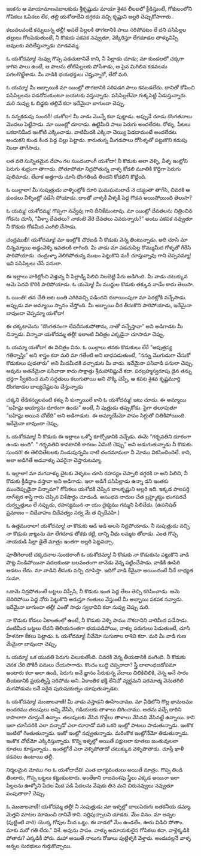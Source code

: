 ﻿ఇంకను ఆ మాయామాణవబాలకుడు శ్రీకృష్ణుడు మాయా శైశవ లీలలలో క్రీడిస్తుంటే, గోకులంలోని గోపికలు ఓపికలు లేక, తల్లి యశోదాదేవి దగ్గరకు వచ్చి కృష్ణుని అల్లరి చెప్పుకోసాగారు . 

కలువలవంటి కన్నులున్న తల్లీ! అసలే పిల్లలకి తాగటానికి పాలు సరిపోవటం లే దని పసిపిల్లల తల్లులు గోలపెడుతుంటే, నీ కొడుకు పకపక నవ్వుతూ, వెక్కిరిస్తూ లేగదూడల తాళ్ళువిప్పి ఆవులకు వదిలేస్తున్నాడు చూడవమ్మ. 

ఓ యశోదమ్మా! నువ్వు గొప్ప పడచుదానివే కాని, నీ పిల్లాడు చూడు; మా కుండలలో చక్కగా కాగిన పాలు ఉంటే, ఆ పాలను తోటిపిల్లలకు పోసేశాడు, ఆ పైన మిగిలిన కడవలను పగలగొట్టేశాడు. మీ వాడికి భయభక్తులు చెప్తున్నారో, లేదో మరి. 

ఓ యమ్మా! మీ అబ్బాయికి మా యింట్లో తాగటానికి సరిపడగ పాలు కనబడలేదు. దానితో కోపించి పసిపిల్లలను పడదోసుకుంటూ బయటకు వస్తున్నాడు. పసిపిల్లలేమో గుక్కపెట్టి ఏడుస్తున్నారు. మరి నువ్వు ఓ బిడ్డకు తల్లివే కదా ఇదేమైనా బాగుందా చెప్పు. 

ఓ సన్నకడుపు సుందరీ! యశోదా! మీ వాడు మొన్నే కదా పుట్టాడు. అప్పుడే చూడు దొంగతనాలు మొదలు పెట్టేసాడు. మా యింట్లో దూరాడు. ఉట్టిమీది పాలు పెరుగు అందలేదట. రోళ్ళు, పీటలు ఒకదానిమీద ఇంకోటి ఎక్కించాడు. వాటిమీదకి ఎక్కినా చెయ్యి పెడదామంటే అందలేదట. అందుకని కుండ కింద పెద్ద చిల్లు పెట్టాడు. కారుతున్న మీగడపాలు దోసిళ్ళతో పట్టుకొని కడుపు నిండా తాగేసాడు. 

లత వలె సున్నితమైన దేహం గల సుందంరాంగీ యశోదా! నీ కొడుకు అలా వెళ్ళి, వీళ్ళ ఇంట్లోని పెరుగు శుభ్రంగా తాగాడు. పోతూపోతూ నిద్రపోతున్న వాళ్ళ కోడలి మూతికి కొద్దిగా పెరుగు పులిమాడు. లేచాక అత్తగారు చూసి దొంగతిండి తిందని కోడలిని కొట్టింది. 

ఓ యిల్లాలా! మీ సుపుత్రుడు వాళ్ళింట్లోకి దూరి ఘమఘమలాడే నె య్యంతా తాగేసి, చివరకి ఆ కుండలు వీళ్ళింట్లో పడేసి పోయాడు. దాంతో వాళ్ళకీ వీళ్ళకీ పెద్ద గొడవ అయిపోయింది తెలుసా? 

ఓ యమ్మ! యశోదమ్మ! గొప్పగా నవ్వేవు గాని దీనికేమంటావు. మా యింట్లో దేవతలను చిత్రించిన గోడను చూసి, “వీళ్ళా దేవతలు? నాకంటె వేరె దేవతలు ఎవరున్నారు?” అంటు పకపక నవ్వుతూ నీ కొడుకు గోడమీద ఎంగిలి చేసాడు. 

చంద్రముఖీ! యశోదమ్మా! మా ఇంట్లోకి చొరబడి నీ కొడుకు వెన్న తింటున్నాడు. అది చూసి మా చిన్నమ్మాయి అడ్డంవెళ్ళి ఇవతలకి లాగింది. మీ వాడు మా పడచుపిల్ల రొమ్ముమీద గోళ్ళతో గీరేసి పారిపోయాడు. చంద్రుళ్ళా వెలిగిపోతున్న ముఖం పెట్టుకొని మరీ చూస్తున్నావు గాని చెప్పవమ్మా! ఇవి పసిపిల్లలు చేసే పనులా. 

ఈ ఇల్లాలు వాకిట్లోంచి వెళ్తున్న నీ పిల్లాడ్ని పిలిచి నిలబెట్టి పేరు అడిగింది. మీ వాడు చటుక్కున ఆమె పెదవి కొరికి పారిపోయాడు. ఓ యమ్మో! మీ ముద్దుల కొడుకు తక్కువ వాడేం కాదు తెలుసా. 

ఓ యింతి! తన చేతి ఆట బంతి ఎగిరివచ్చి పడిందని దబాయింపుగా మా పెరట్లోకి వచ్చేసాడు. అప్పుడు మా అమ్మాయి స్నానం చేస్తోంది. మీ అబ్బాయి చీర తీసుకొని పారిపోయాడు, ఇదేమైనా బావుందా చెప్పమ్మా యశోదా! 

ఈ చక్కటామెను “దొంగతనంగా లేవదీసుకుపోతాను, నాతో వచ్చేస్తావా” అని అడిగాడట మీ చిన్నాడు. విన్నావా యశోదమ్మ తల్లీ! ఇలాంటి విచిత్రం ఎక్కడైనా చూసామా చెప్పు. 

ఓ యమ్మా యశోదా! ఈ విచిత్రం విను. ఓ యిల్లాలు తనకు కొడుకులు లేరే “అపుత్రస్య గతిర్నాస్తిః” అని శాస్త్రం కదా మరి మా గతేంటి అని బాధపడుతుంటే, “నన్ను మొగుడుగా చేసుకో కొడుకులు పుడతారు” అని మీదమీదకి వచ్చాడుట మీ వాడు. ఇవేమైనా పసివాడి పనులా చెప్పు.
అవును అతనేమైనా పసివాడా కాదు సాక్షాత్తు శ్రీమహావిష్ణువే కదా. పరబ్రహ్మస్వరూపు డైన తన్ను భర్తగా స్వీకరించ మని సద్గతులు కలుగుతాయి అని నొక్కి చెప్పే, ఆ కపట శైశవ కృష్ణమూర్తి దొంగజాడల బాల్యచేష్టలను చేస్తున్నాడు 

చక్కని లేడికన్నులవంటి కళ్ళు నీ కున్నాయిలే కాని ఓ యశోదమ్మ! ఇటు చూడు. ఈ అమ్మాయి “బహిష్ఠు అయ్యాను దూరంగా ఉండు” అంటే, నీ పుత్రుడు తప్పుకోడు. పైగా తలూపుతూ “బహిష్ఠు అయిన చోటేది” అని అడిగాడుట. ఈ అమ్మాయేమో పాపం సిగ్గుతో చితికిపోయింది. ఇదేమైనా బావుందా చెప్పు. 

ఓ యశోదమ్మా! నీ కొడుకు ఈ ఇల్లాలు ఒళ్ళో కూర్చోడానికి వచ్చేడు. ఈమె “గర్భవతిని దూరంగా ఉండు అంది”. “ గర్భవతివి కావటానికి కారణం ఏమిటి చెప్పు” అని అడుగుతున్నాడు నీ కొడుకు. సుందరి! ఈ తెలివితేటలకు నిండుపున్నమి నాటి చందమామలా నీ మోము వికసించిందిలే. కాని, అలా అడిగితే ఆడవాళ్ళు ఎవరైనా చెప్తారుటమ్మా. 

ఓ ఇల్లాలా! మా మగవాళ్ళు బైటకు వెళ్ళటం చూసి రహస్యం చెప్పాలి దగ్గరకి రా అని పిలిచి, నీ కొడుకు క్రీడిద్దాం వస్తావా అని అడిగాడు. ఇలా అడిగే పసిపిల్లాడు ఉన్నా డని ఇంతకు ముందెప్పుడైనా విన్నామా?
గోపికలు యశోదకి చెప్పిన బాలకృష్ణుని అల్లరి ఇది. ఇక్కడ పాలపర్తి నాగేశ్వర శాస్త్రి గారు చెప్పిన విశేషార్థం చూడండి. అసంభవ నాదుల చేత బ్రహ్మైక్యం భంగపరచే దుర్వృత్తులు లే నప్పుడు, రహస్యమున నా యం దైక్యము గమ్మని పిలిచేడు. (ఉపనిషత్ ప్రమాణం – చిదేవాహం చిదేవత్వం సర్వ మే త చ్చిదేవహి.) 

ఓ ఉత్తమురాలా! యశోదమ్మా! నా కొడుకు ఆడి ఆడి అలసి నిద్రపోయాడు. నీ సుపుత్రుడు వచ్చి నా కొడుకు జుట్టును మా లేగదూడ తోకకు కట్టి, దాన్ని వీథు లమ్మట తోలాడు. ఎంత గొప్ప నాయకుడి పిల్లా డైతే మాత్రం ఇంతగా అల్లరి పెట్టవచ్చా. 

పూతీగెలాంటి చక్కదనాల సుందరాంగీ ఓ యశోదమ్మా! నీ కొడుకు నా కొడుకును పట్టుకొని వాడి పొట్ట నిండిపోయినా వదలకుండా బలవంతంగా బానెడు వెన్న పట్టించేసాడు. వాడికి ఊపిరి ఆడటం లేదు. మా వాడిని తీసుకు వచ్చి చూపిస్తా. ఇదిగో వాడి కేమైనా అయిందంటే నీదే బాధ్యత సుమా. 

ఒకామె నిద్రపోతుంటే బట్టలు విప్పేసి, నీ కొడుకు ఇంత పెద్ద తేలు తెచ్చి కరిపించాడు. ఆమె బెదిరిపోయి పెద్ద నోరు పెట్టుకొని అరుస్తూ గంతులు వేస్తుంటే మీ అబ్బాయి పకపక నవ్వాడు. ఇదేమైనా బాగుందా తల్లీ! ఎంతో సాధు స్వభావివి కదా నువ్వు చెప్పు మరి. 

నా కొడుకు కోడలు ఏకాంతంలో ఉంటే, నీ కొడుకు వెళ్ళి పాము నొకదానిని వారిమీద పడేసాడు. వంటిమీద బట్టలు లేవని తెలియనంతగా భయపడిపోయి, వాళ్ళు పరుగులు పెడుతుంటే, చూసి హేళనగా కేకలు పెట్టాడు. ఓ యశోదమ్మా! నీవేమో సుగుణాల రాశివి కదా. మరి మీ వాడి గుణ మేమైనా బావుందా చెప్పు. 

ఓ యమ్మా! ఒక యువతి పెరుగు చిలుకుతోంది. చివరకి వెన్న తీయడానికి వంగింది. నీ కొడుకు వెనక చేరి పోకిరీ పనులు చేయసాగాడు. కొంచం బుద్ధి చెప్పరాదా?
స్త్రీ బాలాంధజడోపమా అంటారు కదా అలా ఉండి, పెరుగు అనే జ్ఞానం పేరుకున్న వేదాలు చిలికిచిలికి, వెన్న అనే సారం తీయడానికి ప్రయత్నిస్తే సరిపోదు అని. ఏకాంతిక భక్తి లేనిచో వ్యర్థమని పరమాత్మ వెనుతగిలి మగపోడుమ లనే సరైన పురుషయత్నం చూపుతున్నాడట. 

ఓ యశోదమ్మా! మంజులవాణి! మీ వాడు వస్తాడని ఊహించాము. మా వీథిలోని గొల్ల భామలము అందరము తలుపులు అన్ని వేసేసి, గడియలకు తాళాలు బిగించాము. అతను వచ్చే దారిని కాపాలాగా చూస్తునే ఉన్నాం. తలుపులకు వేసిన గొళ్లేలు తాళాలు వేసినవి వేసినట్టే ఉన్నాయి. కాని ఇలా చూసేసరికి ఎలా వచ్చాడో ఎలా దూరాడో మరి ఒకరి ఇంట్లో పాటలు పాడుతున్నాడు. ఇంకొక ఇంటిలో గెంతుతున్నాడు. ఇంకో ఇంట్లో నవ్వుతున్నాడు. మరింకొక ఇంట్లోనేమో తిడుతున్నాడు. ఇంకొక చోటేమో ఎక్కిరిస్తున్నాడు. కొన్ని ఇళ్ళల్లో అయితే పక్షులలా కూతలు జంతువులలా కూతలు కూస్తున్నాడు.. ఇంతట్లోనే ఎలా వెళ్ళిపోతాడో చటుక్కున వెళ్ళిపొతాడు. చూస్తే ఖాళీ కడవలు ఉంటాయి తల్లీ. 

నిర్మలమైన మోము గల ఓ యశోదాదేవి! ఎంత భాగ్యవంతులు అయితే మాత్రం. గొప్ప తిండి తింటారు, గొప్ప బట్టలు కట్టుకుంటారు. అంతేకాని రాజవంశపు స్త్రీలు ఎక్కడ అయినా ఇలా పిల్లలను ఊళ్ళోని పేదల మీద పడి పేదలను వేపుకు తిన మని చిరునవ్వులు నవ్వుతూ పంపుతారా? చెప్పు. 

ఓ మంజులవాణీ! యశోదమ్మ తల్లీ! నీ సుపుత్రుడు మా ఇళ్ళల్లో బాలుపెరుగు బతకనీయ డమ్మా. మెత్తని మాటల మామంచి దానివే కాని. సర్దిపుచ్చాలని చూడకు. మేం వినం. మా అన్నల (పుట్టింటి వారి) యొక్క గోవుల మీద ఒట్టు. ఈ వాడలో మేం ఉండలేం. ఊరు విడిచి పోతాం. మాకు మరో గతి లేదు."
విశే. అవును పాపం. వాళ్ళు అమాయకులైన గోపికలు కదా. వాళ్లెక్కడికి పోతారు? ఎక్కడికీ పోరు. మహా అయితే నాలుగు రోజులు పుట్టిళ్ళకి వెళ్తారు. అందువల్లనే వాళ్ళ అన్నల సురభులు గుర్తుకొచ్చాయి. 

